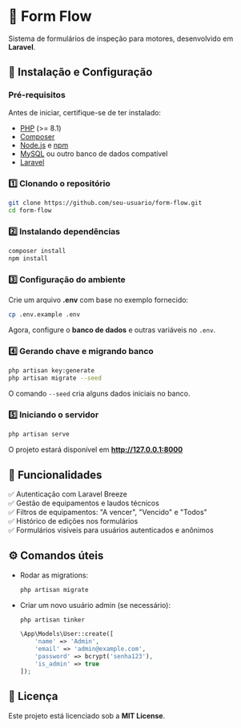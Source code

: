 # 📌 Form Flow

Sistema de formulários de inspeção para motores, desenvolvido em **Laravel**.

## 🚀 Instalação e Configuração

### **Pré-requisitos**
Antes de iniciar, certifique-se de ter instalado:
- [PHP](https://www.php.net/downloads.php) (>= 8.1)
- [Composer](https://getcomposer.org/)
- [Node.js](https://nodejs.org/) e [npm](https://www.npmjs.com/)
- [MySQL](https://www.mysql.com/) ou outro banco de dados compatível
- [Laravel](https://laravel.com/)

### **1️⃣ Clonando o repositório**
```bash
git clone https://github.com/seu-usuario/form-flow.git
cd form-flow
```

### **2️⃣ Instalando dependências**
```bash
composer install
npm install
```

### **3️⃣ Configuração do ambiente**
Crie um arquivo **.env** com base no exemplo fornecido:
```bash
cp .env.example .env
```
Agora, configure o **banco de dados** e outras variáveis no `.env`.

### **4️⃣ Gerando chave e migrando banco**
```bash
php artisan key:generate
php artisan migrate --seed
```
O comando `--seed` cria alguns dados iniciais no banco.

### **5️⃣ Iniciando o servidor**
```bash
php artisan serve
```
O projeto estará disponível em **http://127.0.0.1:8000**

## 📜 Funcionalidades
✅ Autenticação com Laravel Breeze  
✅ Gestão de equipamentos e laudos técnicos  
✅ Filtros de equipamentos: "A vencer", "Vencido" e "Todos"  
✅ Histórico de edições nos formulários  
✅ Formulários visíveis para usuários autenticados e anônimos  

## ⚙️ Comandos úteis
- Rodar as migrations:
  ```bash
  php artisan migrate
  ```
- Criar um novo usuário admin (se necessário):
  ```bash
  php artisan tinker
  ```
  ```php
  \App\Models\User::create([
      'name' => 'Admin',
      'email' => 'admin@example.com',
      'password' => bcrypt('senha123'),
      'is_admin' => true
  ]);
  ```

## 📜 Licença
Este projeto está licenciado sob a **MIT License**.
